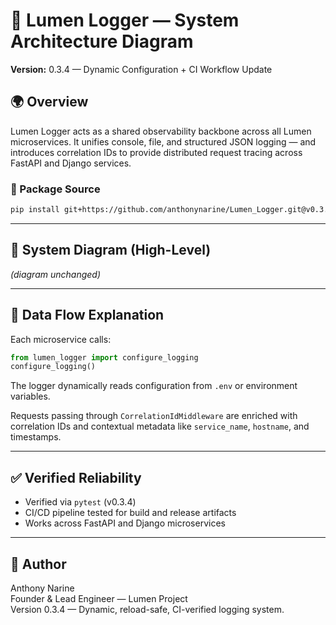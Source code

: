 # 🧩 Lumen Logger — System Architecture Diagram
**Version:** 0.3.4 — Dynamic Configuration + CI Workflow Update

## 🌍 Overview

Lumen Logger acts as a shared observability backbone across all Lumen microservices.
It unifies console, file, and structured JSON logging — and introduces correlation IDs
to provide distributed request tracing across FastAPI and Django services.

### 🚀 Package Source
```bash
pip install git+https://github.com/anthonynarine/Lumen_Logger.git@v0.3.4
```

---

## 🧠 System Diagram (High-Level)

*(diagram unchanged)*

---

## 🧾 Data Flow Explanation

Each microservice calls:
```python
from lumen_logger import configure_logging
configure_logging()
```

The logger dynamically reads configuration from `.env` or environment variables.

Requests passing through `CorrelationIdMiddleware` are enriched with correlation IDs
and contextual metadata like `service_name`, `hostname`, and timestamps.

---

## ✅ Verified Reliability
- Verified via `pytest` (v0.3.4)
- CI/CD pipeline tested for build and release artifacts
- Works across FastAPI and Django microservices

---

## 🧠 Author
Anthony Narine  
Founder & Lead Engineer — Lumen Project  
Version 0.3.4 — Dynamic, reload-safe, CI-verified logging system.
